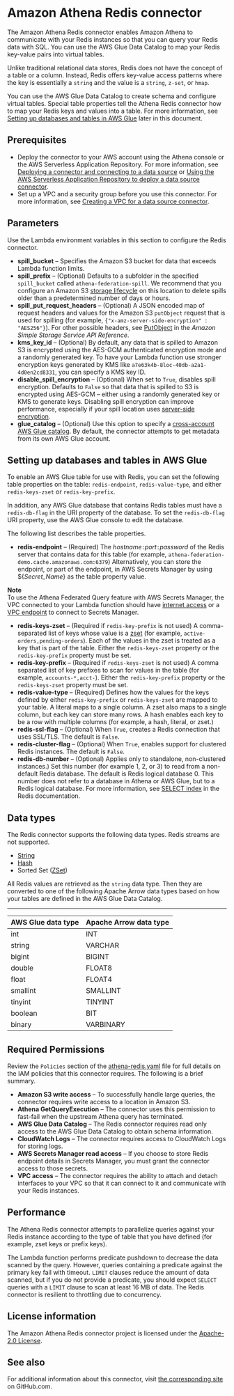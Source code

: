 # Amazon Athena Redis connector<a name="connectors-redis"></a>

The Amazon Athena Redis connector enables Amazon Athena to communicate with your Redis instances so that you can query your Redis data with SQL\. You can use the AWS Glue Data Catalog to map your Redis key\-value pairs into virtual tables\.

Unlike traditional relational data stores, Redis does not have the concept of a table or a column\. Instead, Redis offers key\-value access patterns where the key is essentially a `string` and the value is a `string`, `z-set`, or `hmap`\.

You can use the AWS Glue Data Catalog to create schema and configure virtual tables\. Special table properties tell the Athena Redis connector how to map your Redis keys and values into a table\. For more information, see [Setting up databases and tables in AWS Glue](#connectors-redis-setting-up-databases-and-tables-in-glue) later in this document\.

## Prerequisites<a name="connectors-redis-prerequisites"></a>
+ Deploy the connector to your AWS account using the Athena console or the AWS Serverless Application Repository\. For more information, see [Deploying a connector and connecting to a data source](connect-to-a-data-source-lambda.md) or [Using the AWS Serverless Application Repository to deploy a data source connector](connect-data-source-serverless-app-repo.md)\.
+ Set up a VPC and a security group before you use this connector\. For more information, see [Creating a VPC for a data source connector](athena-connectors-vpc-creation.md)\.

## Parameters<a name="connectors-redis-parameters"></a>

Use the Lambda environment variables in this section to configure the Redis connector\.
+ **spill\_bucket** – Specifies the Amazon S3 bucket for data that exceeds Lambda function limits\.
+ **spill\_prefix** – \(Optional\) Defaults to a subfolder in the specified `spill_bucket` called `athena-federation-spill`\. We recommend that you configure an Amazon S3 [storage lifecycle](https://docs.aws.amazon.com/AmazonS3/latest/userguide/object-lifecycle-mgmt.html) on this location to delete spills older than a predetermined number of days or hours\.
+ **spill\_put\_request\_headers** – \(Optional\) A JSON encoded map of request headers and values for the Amazon S3 `putObject` request that is used for spilling \(for example, `{"x-amz-server-side-encryption" : "AES256"}`\)\. For other possible headers, see [PutObject](https://docs.aws.amazon.com/AmazonS3/latest/API/API_PutObject.html) in the *Amazon Simple Storage Service API Reference*\.
+ **kms\_key\_id** – \(Optional\) By default, any data that is spilled to Amazon S3 is encrypted using the AES\-GCM authenticated encryption mode and a randomly generated key\. To have your Lambda function use stronger encryption keys generated by KMS like `a7e63k4b-8loc-40db-a2a1-4d0en2cd8331`, you can specify a KMS key ID\.
+ **disable\_spill\_encryption** – \(Optional\) When set to `True`, disables spill encryption\. Defaults to `False` so that data that is spilled to S3 is encrypted using AES\-GCM – either using a randomly generated key or KMS to generate keys\. Disabling spill encryption can improve performance, especially if your spill location uses [server\-side encryption](https://docs.aws.amazon.com/AmazonS3/latest/userguide/serv-side-encryption.html)\.
+ **glue\_catalog** – \(Optional\) Use this option to specify a [cross\-account AWS Glue catalog](data-sources-glue-cross-account.md)\. By default, the connector attempts to get metadata from its own AWS Glue account\.

## Setting up databases and tables in AWS Glue<a name="connectors-redis-setting-up-databases-and-tables-in-glue"></a>

To enable an AWS Glue table for use with Redis, you can set the following table properties on the table: `redis-endpoint`, `redis-value-type`, and either `redis-keys-zset` or `redis-key-prefix`\.

In addition, any AWS Glue database that contains Redis tables must have a `redis-db-flag` in the URI property of the database\. To set the `redis-db-flag` URI property, use the AWS Glue console to edit the database\.

The following list describes the table properties\.
+ **redis\-endpoint** – \(Required\) The *hostname*`:`*port*`:`*password* of the Redis server that contains data for this table \(for example, `athena-federation-demo.cache.amazonaws.com:6379`\) Alternatively, you can store the endpoint, or part of the endpoint, in AWS Secrets Manager by using $\{*Secret\_Name*\} as the table property value\.

**Note**  
To use the Athena Federated Query feature with AWS Secrets Manager, the VPC connected to your Lambda function should have [internet access](http://aws.amazon.com/premiumsupport/knowledge-center/internet-access-lambda-function/) or a [VPC endpoint](https://docs.aws.amazon.com/secretsmanager/latest/userguide/vpc-endpoint-overview.html) to connect to Secrets Manager\.
+ **redis\-keys\-zset** – \(Required if `redis-key-prefix` is not used\) A comma\-separated list of keys whose value is a [zset](https://redis.com/ebook/part-2-core-concepts/chapter-3-commands-in-redis/3-5-sorted-sets/) \(for example, `active-orders,pending-orders`\)\. Each of the values in the zset is treated as a key that is part of the table\. Either the `redis-keys-zset` property or the `redis-key-prefix` property must be set\.
+ **redis\-key\-prefix** – \(Required if `redis-keys-zset` is not used\) A comma separated list of key prefixes to scan for values in the table \(for example, `accounts-*,acct-`\)\. Either the `redis-key-prefix` property or the `redis-keys-zset` property must be set\.
+ **redis\-value\-type** – \(Required\) Defines how the values for the keys defined by either `redis-key-prefix` or `redis-keys-zset` are mapped to your table\. A literal maps to a single column\. A zset also maps to a single column, but each key can store many rows\. A hash enables each key to be a row with multiple columns \(for example, a hash, literal, or zset\.\)
+ **redis\-ssl\-flag** – \(Optional\) When `True`, creates a Redis connection that uses SSL/TLS\. The default is `False`\.
+ **redis\-cluster\-flag** – \(Optional\) When `True`, enables support for clustered Redis instances\. The default is `False`\.
+ **redis\-db\-number** – \(Optional\) Applies only to standalone, non\-clustered instances\.\) Set this number \(for example 1, 2, or 3\) to read from a non\-default Redis database\. The default is Redis logical database 0\. This number does not refer to a database in Athena or AWS Glue, but to a Redis logical database\. For more information, see [SELECT index](https://redis.io/commands/select) in the Redis documentation\.

## Data types<a name="connectors-redis-data-types"></a>

The Redis connector supports the following data types\. Redis streams are not supported\.
+ [String](https://redis.com/ebook/part-1-getting-started/chapter-1-getting-to-know-redis/1-2-what-redis-data-structures-look-like/1-2-1-strings-in-redis/)
+ [Hash](https://redis.com/ebook/part-1-getting-started/chapter-1-getting-to-know-redis/1-2-what-redis-data-structures-look-like/1-2-4-hashes-in-redis/)
+ Sorted Set \([ZSet](https://redis.com/ebook/part-2-core-concepts/chapter-3-commands-in-redis/3-5-sorted-sets/)\)

All Redis values are retrieved as the `string` data type\. Then they are converted to one of the following Apache Arrow data types based on how your tables are defined in the AWS Glue Data Catalog\.


****  

| AWS Glue data type | Apache Arrow data type | 
| --- | --- | 
| int | INT | 
| string | VARCHAR | 
| bigint | BIGINT | 
| double | FLOAT8 | 
| float | FLOAT4 | 
| smallint | SMALLINT | 
| tinyint | TINYINT | 
| boolean | BIT | 
| binary | VARBINARY | 

## Required Permissions<a name="connectors-redis-required-permissions"></a>

Review the `Policies` section of the [athena\-redis\.yaml](https://github.com/awslabs/aws-athena-query-federation/blob/master/athena-redis/athena-redis.yaml) file for full details on the IAM policies that this connector requires\. The following is a brief summary\.
+ **Amazon S3 write access** – To successfully handle large queries, the connector requires write access to a location in Amazon S3\.
+ **Athena GetQueryExecution** – The connector uses this permission to fast\-fail when the upstream Athena query has terminated\.
+ **AWS Glue Data Catalog** – The Redis connector requires read only access to the AWS Glue Data Catalog to obtain schema information\.
+ **CloudWatch Logs** – The connector requires access to CloudWatch Logs for storing logs\.
+ **AWS Secrets Manager read access** – If you choose to store Redis endpoint details in Secrets Manager, you must grant the connector access to those secrets\.
+ **VPC access** – The connector requires the ability to attach and detach interfaces to your VPC so that it can connect to it and communicate with your Redis instances\.

## Performance<a name="connectors-redis-performance"></a>

The Athena Redis connector attempts to parallelize queries against your Redis instance according to the type of table that you have defined \(for example, zset keys or prefix keys\)\.

The Lambda function performs predicate pushdown to decrease the data scanned by the query\. However, queries containing a predicate against the primary key fail with timeout\. `LIMIT` clauses reduce the amount of data scanned, but if you do not provide a predicate, you should expect `SELECT` queries with a `LIMIT` clause to scan at least 16 MB of data\. The Redis connector is resilient to throttling due to concurrency\.

## License information<a name="connectors-redis-license-information"></a>

The Amazon Athena Redis connector project is licensed under the [Apache\-2\.0 License](https://www.apache.org/licenses/LICENSE-2.0.html)\.

## See also<a name="connectors-redis-see-also"></a>

For additional information about this connector, visit [the corresponding site](https://github.com/awslabs/aws-athena-query-federation/tree/master/athena-redis) on GitHub\.com\.